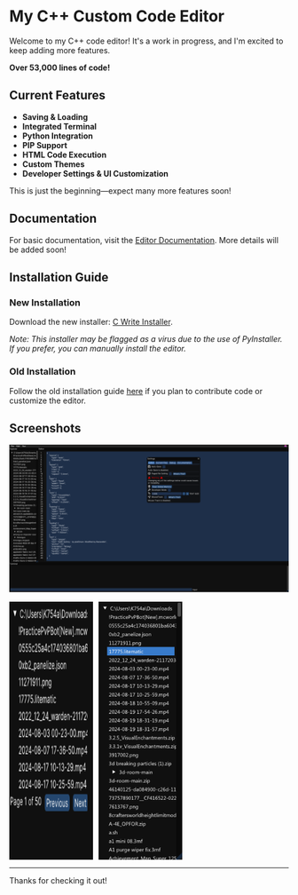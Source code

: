 # My C++ Custom Code Editor

Welcome to my C++ code editor! It's a work in progress, and I'm excited to keep adding more features.

**Over 53,000 lines of code!**

## Current Features
- **Saving & Loading**
- **Integrated Terminal**
- **Python Integration**
- **PIP Support**
- **HTML Code Execution**
- **Custom Themes**
- **Developer Settings & UI Customization**

This is just the beginning—expect many more features soon!

## Documentation
For basic documentation, visit the [Editor Documentation](https://k754a.github.io/Editor%20Documentation). More details will be added soon!

## Installation Guide

### New Installation
Download the new installer: [C Write Installer](https://github.com/k754a/C-Custom-Code-Editor/blob/main/Installer/C%20write-INSTALLER.exe). 

*Note: This installer may be flagged as a virus due to the use of PyInstaller. If you prefer, you can manually install the editor.*

### Old Installation
Follow the old installation guide [here](https://k754a.github.io/Editor%20Documentation) if you plan to contribute code or customize the editor.

## Screenshots


![Screenshot](https://raw.githubusercontent.com/k754a/C-Custom-Code-Editor/main/git%20images/Screenshot%202024-08-20%20181731.png)

<div style="display: flex; gap: 10px; align="center">
  <img src="https://raw.githubusercontent.com/k754a/C-Custom-Code-Editor/main/git%20images/Screenshot%202024-08-20%20181754.png" alt="Screenshot" width="30%">
  <img src="https://raw.githubusercontent.com/k754a/C-Custom-Code-Editor/main/git%20images/Screenshot%202024-08-28%20095949.png" alt="Screenshot" width="30%">
</div>

---

Thanks for checking it out!
